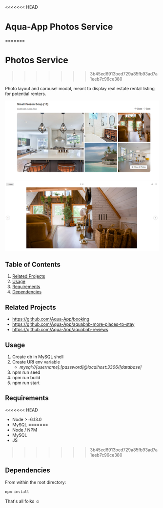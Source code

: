 <<<<<<< HEAD
# Aqua-App Photos Service
=======
# Photos Service
>>>>>>> 3b45ed6913bed729a85fb93ad7a1eeb7c96ce380

Photo layout and carousel modal, meant to display real estate
rental listing for potential renters.

![Photos-Grid](README_images/service_final.PNG)
![Photos-Modal](README_images/service_modal_final.PNG)

## Table of Contents

1. [Related Projects](#Related-Projects)
1. [Usage](#Usage)
1. [Requirements](#requirements)
1. [Dependencies](#Dependencies)

## Related Projects

  - https://github.com/Aqua-App/booking
  - https://github.com/Aqua-App/aquabnb-more-places-to-stay
  - https://github.com/Aqua-App/aquabnb-reviews

## Usage

1. Create db in MySQL shell
2. Create URI env variable
   - *mysql://[username]:[password]@localhost:3306/[database]*
3. npm run seed
4. npm run build
5. npm run start

## Requirements

<<<<<<< HEAD
* Node >=6.13.0
* MySQL
=======
* Node / NPM
* MySQL
* JS
>>>>>>> 3b45ed6913bed729a85fb93ad7a1eeb7c96ce380

## Dependencies

From within the root directory:

```sh
npm install
```
That's all folks :relaxed:
